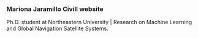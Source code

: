 ### Mariona Jaramillo Civill website
Ph.D. student at Northeastern University | Research on Machine Learning and Global Navigation Satellite Systems.
